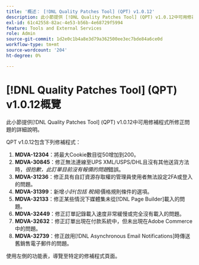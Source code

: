 ```yaml
---
title: '概述： [!DNL Quality Patches Tool] (QPT) v1.0.12'
description: 此小節提供 [!DNL Quality Patches Tool] (QPT) v1.0.12中可用修補程式所修正問題的詳細說明。
exl-id: 61c42558-82ac-4e53-b56b-4e68729f5994
feature: Tools and External Services
role: Admin
source-git-commit: 1d2e0c1b4a8e3d79a362500ee3ec7bde84a6ce0d
workflow-type: tm+mt
source-wordcount: '204'
ht-degree: 0%

---
```


# [!DNL Quality Patches Tool] (QPT) v1.0.12概覽

此小節提供[!DNL Quality Patches Tool] (QPT) v1.0.12中可用修補程式所修正問題的詳細說明。

QPT v1.0.12包含下列修補程式：

1. **MDVA-12304**：將最大Cookie數目從50增加到200。
1. **MDVA-30845**：修正無法連線至UPS XML/USPS/DHL且沒有其他送貨方法時，*很抱歉，此訂單目前沒有報價的問題*&#x200B;錯誤。
1. **MDVA-31236**：修正具有自訂資源存取權的管理員使用者無法設定2FA或登入的問題。
1. **MDVA-31399**：新增&#x200B;*小計(包括 稅捐)*&#x200B;價格規則條件的選項。
1. **MDVA-32133**：修正某些情況下媒體集未從[!DNL Page Builder]載入的問題。
1. **MDVA-32449**：修正訂單記錄載入速度非常緩慢或完全沒有載入的問題。
1. **MDVA-32632**：修正訂單出現在付款系統中，但未出現在Adobe Commerce中的問題。
1. **MDVA-32739**：修正啟用[!DNL Asynchronous Email Notifications]時傳送舊銷售電子郵件的問題。

使用左側的功能表，導覽至特定的修補程式頁面。
